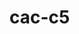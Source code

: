 # cac-c5

<!-- Ejercicio -->
<!-- Crear clases que representen listas de html, imagen, y sonido. -->
<!-- Crear objetos con su render y demas, y pensar que necesitan de propiedades y asi aprender a agregarlos. -->
<!-- TO DO -->
<!-- IMG ,SONIDO Y LISTADO HECHO -->
